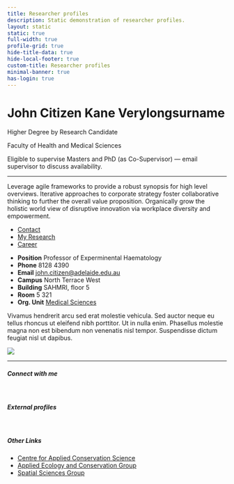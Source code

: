 ```yaml
---
title: Researcher profiles
description: Static demonstration of researcher profiles.
layout: static
static: true
full-width: true
profile-grid: true
hide-title-data: true
hide-local-footer: true
custom-title: Researcher profiles
minimal-banner: true
has-login: true
---
```


# John Citizen Kane Verylongsurname

<p class="u-lead-text">Higher Degree by Research Candidate</p>
<p class="u-lead-text">Faculty of Health and Medical Sciences</p>

<p><i class="fa fa-fw fa-check" aria-hidden="true"></i> Eligible to supervise Masters and PhD (as Co-Supervisor) — email supervisor to discuss availability.</p>

<hr>

Leverage agile frameworks to provide a robust synopsis for high level overviews. Iterative approaches to corporate strategy foster collaborative thinking to further the overall value proposition. Organically grow the holistic world view of disruptive innovation via workplace diversity and empowerment.

<div class="c-tabs__container">
  <ul class="c-tabs js-tabs" data-tabs id="collapsing-tabs">
    <li class="c-tabs__title is-active-item"><a href="#tab-panel1" aria-selected="true">Contact</a></li>
    <li class="c-tabs__title"><a href="#tab-panel2">My Research</a></li>
    <li class="c-tabs__title"><a href="#tab-panel3">Career</a></li>
  </ul>
  <div class="c-tabs__content" data-tabs-content="collapsing-tabs">
    <div class="c-tabs__panel is-active-panel" id="tab-panel1">
      <ul class="c-icon-detail-list">
        <li><i class="fa fa-fw fa-users" aria-hidden="true"></i>  <strong>Position</strong> Professor of Experminental Haematology</li>
        <li><i class="fa fa-fw fa-phone-square" aria-hidden="true"></i> <strong>Phone</strong> 8128 4390</li>
        <li><i class="fa fa-fw fa-envelope" aria-hidden="true"></i> <strong>Email</strong> <a href="mailto:#0">john.citizen@adelaide.edu.au</a></li>
        <li><i class="fa fa-fw fa-map-marker" aria-hidden="true"></i> <strong>Campus</strong> North Terrace West</li>
        <li><i class="fa fa-fw fa-building" aria-hidden="true"></i> <strong>Building</strong> SAHMRI, floor 5</li>
        <li><i class="fa fa-fw fa-tag" aria-hidden="true"></i> <strong>Room</strong> 5 321</li>
        <li><i class="fa fa-fw fa-sitemap" aria-hidden="true"></i> <strong>Org. Unit</strong> <a href="#0">Medical Sciences</a></li>
      </ul>
    </div>
    <div class="c-tabs__panel" id="tab-panel2">
      <p>Vivamus hendrerit arcu sed erat molestie vehicula. Sed auctor neque eu tellus rhoncus ut eleifend nibh porttitor. Ut in nulla enim. Phasellus molestie magna non est bibendum non venenatis nisl tempor. Suspendisse dictum feugiat nisl ut dapibus.</p>
    </div>
    <div class="c-tabs__panel" id="tab-panel3">
      <img src="assets/img/generic/rectangle-3.jpg">
    </div>
  </div>
</div>

<hr>

<div class="o-layout__content-row">
  <div class="o-layout__content-column-half">
    <h5>Connect with me</h5>
    <div class="c-social-icon-block">
      <a href="#0" class="ua-social-icon" title=""><img src="{{root}}assets/img/research/email.png" alt=""></a>
      <a href="#0" class="ua-social-icon" title=""><img src="{{root}}assets/img/research/facebook.png" alt=""></a>
      <a href="#0" class="ua-social-icon" title=""><img src="{{root}}assets/img/research/linkedin.png" alt=""></a>
      <a href="#0" class="ua-social-icon" title=""><img src="{{root}}assets/img/research/twitter.png" alt=""></a>
    </div>
  </div>
  <div class="o-layout__content-column-half">
    <h5>External profiles</h5>
    <div class="c-social-icon-block">
      <a href="#0" class="ua-social-icon" title=""><img src="{{root}}assets/img/research/academia.png" alt=""></a>
      <a href="#0" class="ua-social-icon" title=""><img src="{{root}}assets/img/research/arxiv.png" alt=""></a>
      <a href="#0" class="ua-social-icon" title=""><img src="{{root}}assets/img/research/conversation.png" alt=""></a>
      <a href="#0" class="ua-social-icon" title=""><img src="{{root}}assets/img/research/figshare.png" alt=""></a>
      <a href="#0" class="ua-social-icon" title=""><img src="{{root}}assets/img/research/mendeley.png" alt=""></a>
      <a href="#0" class="ua-social-icon" title=""><img src="{{root}}assets/img/research/orcid.png" alt=""></a>
      <a href="#0" class="ua-social-icon" title=""><img src="{{root}}assets/img/research/publons.png" alt=""></a>
      <a href="#0" class="ua-social-icon" title=""><img src="{{root}}assets/img/research/research-gate.png" alt=""></a>
      <a href="#0" class="ua-social-icon" title=""><img src="{{root}}assets/img/research/researcher-ID.png" alt=""></a>
      <a href="#0" class="ua-social-icon" title=""><img src="{{root}}assets/img/research/scopus.png" alt=""></a>
    </div>
  </div>
</div>

<h5>Other Links</h5>
<ul class="other-links ">
  <li><a href="http://www.adelaide.edu.au/environment/acs/" data-toggle="tooltip" data-original-title="Centre for Applied Conservation Science">Centre for Applied Conservation Science</a></li>
  <li><a href="http://biological.adelaide.edu.au/research/applied-ecology-conservation/" data-toggle="tooltip" data-original-title="Applied Ecology and Conservation Group">Applied Ecology and Conservation Group</a></li>
  <li><a href="http://biological.adelaide.edu.au/research/spatial-sciences/" data-toggle="tooltip" data-original-title="Spatial Sciences Group">Spatial Sciences Group</a>
  </li>
</ul>
